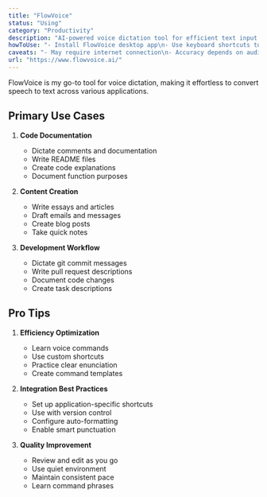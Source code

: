 ```yaml
---
title: "FlowVoice"
status: "Using"
category: "Productivity"
description: "AI-powered voice dictation tool for efficient text input across applications"
howToUse: "- Install FlowVoice desktop app\n- Use keyboard shortcuts to start/stop dictation\n- Speak naturally for text input\n- Edit text using voice commands\n- Works seamlessly with Cursor and other apps"
caveats: "- May require internet connection\n- Accuracy depends on audio quality\n- Some accents may need training\n- Background noise can affect performance"
url: "https://www.flowvoice.ai/"
---
```


FlowVoice is my go-to tool for voice dictation, making it effortless to convert speech to text across various applications.

## Primary Use Cases

1. **Code Documentation**
   - Dictate comments and documentation
   - Write README files
   - Create code explanations
   - Document function purposes

2. **Content Creation**
   - Write essays and articles
   - Draft emails and messages
   - Create blog posts
   - Take quick notes

3. **Development Workflow**
   - Dictate git commit messages
   - Write pull request descriptions
   - Document code changes
   - Create task descriptions

## Pro Tips

1. **Efficiency Optimization**
   - Learn voice commands
   - Use custom shortcuts
   - Practice clear enunciation
   - Create command templates

2. **Integration Best Practices**
   - Set up application-specific shortcuts
   - Use with version control
   - Configure auto-formatting
   - Enable smart punctuation

3. **Quality Improvement**
   - Review and edit as you go
   - Use quiet environment
   - Maintain consistent pace
   - Learn command phrases 